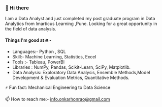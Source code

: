 ### 👋 Hi there
I am a Data Analyst and just completed my post graduate program in Data Analytics from Imarticus Learning ,Pune. Looking for a great opportunity in the field of data analysis. 

#### Things I'm good at 🔥 -
- Languages:- Python , SQL
- Skill:- Machine Learning, Statistics, Excel
- Tools :- Tableau, PowerBI
- Libraries : NumPy, Pandas, Scikit-Learn, SciPy, Matplotlib.
- Data Analysis: Exploratory Data Analysis, Ensemble Methods,Model Development & Evaluation Metrics, Quantitative Methods.

 ⚡ Fun fact: Mechanical Engineering to Data Science
 
 📫 How to reach me:- info.onkarhonrao@gmail.com

<!---
onkar-honrao/onkar-honrao is a ✨ special ✨ repository because its `README.md` (this file) appears on your GitHub profile.
You can click the Preview link to take a look at your changes.
--->
